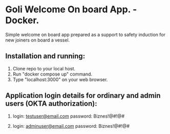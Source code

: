 # Goli Welcome On board App. - Docker.

Simple welcome on board app prepared as a support to safety induction for new joiners on board a vessel. 

**Installation and running:**
---

1. Clone repo to your local host.
2. Run "docker compose up" command.
3. Type "localhost:3000" on your web browser.

**Application login details for ordinary and admin users (OKTA authorization):**
---

1. login: testuser@email.com
   password: Biznes!@#!@#

2. login: adminuser@email.com
   password: Biznes!@#!@#
   

